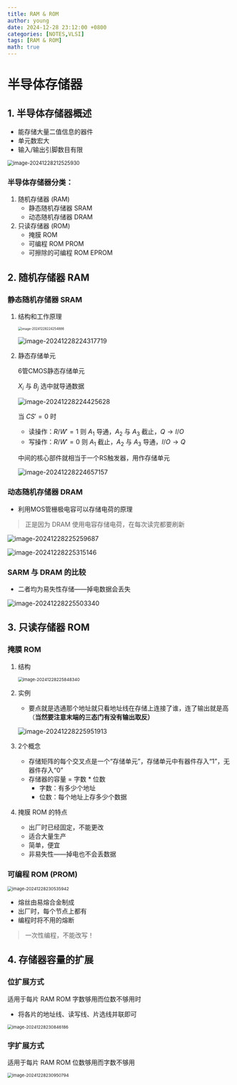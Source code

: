 ```yaml
---
title: RAM & ROM
author: young
date: 2024-12-28 23:12:00 +0800
categories: [NOTES,VLSI]
tags: [RAM & ROM]
math: true
---
```

# 半导体存储器

## 1. 半导体存储器概述

- 能存储大量二值信息的器件
- 单元数宏大
- 输入/输出引脚数目有限

<img src="https://youngfriday-1328789051.cos.ap-beijing.myqcloud.com/Typora/image-20241228212525930.png" alt="image-20241228212525930" style="zoom: 80%;" />

### 半导体存储器分类：

1. 随机存储器 (RAM)
   - 静态随机存储器 SRAM
   - 动态随机存储器 DRAM
2. 只读存储器 (ROM)
   - 掩膜 ROM
   - 可编程 ROM  PROM
   - 可擦除的可编程 ROM EPROM

## 2. 随机存储器 RAM

### 静态随机存储器 SRAM

1. 结构和工作原理

   <img src="https://youngfriday-1328789051.cos.ap-beijing.myqcloud.com/Typora/image-20241228224254886.png" alt="image-20241228224254886" style="zoom:50%;" />

   ![image-20241228224317719](https://youngfriday-1328789051.cos.ap-beijing.myqcloud.com/Typora/image-20241228224317719.png)

2. 静态存储单元

   6管CMOS静态存储单元

   $X_i$ 与 $B_j$ 选中就导通数据

   ![image-20241228224425628](https://youngfriday-1328789051.cos.ap-beijing.myqcloud.com/Typora/image-20241228224425628.png)

   当 $CS'=0$ 时

   - 读操作：$R/W'=1$  则 $A_1$ 导通，$A_2$ 与 $A_3$ 截止，$Q\rightarrow I/O$ 
   - 写操作：$R/W'=0$  则 $A_1$ 截止，$A_2$ 与 $A_3$ 导通，$I/O \rightarrow Q$  

   中间的核心部件就相当于一个RS触发器，用作存储单元

   ![image-20241228224657157](https://youngfriday-1328789051.cos.ap-beijing.myqcloud.com/Typora/image-20241228224657157.png)

### 动态随机存储器 DRAM

- 利用MOS管栅极电容可以存储电荷的原理 

> 正是因为 DRAM 使用电容存储电荷，在每次读完都要刷新

![image-20241228225259687](https://youngfriday-1328789051.cos.ap-beijing.myqcloud.com/Typora/image-20241228225259687.png)

![image-20241228225315146](https://youngfriday-1328789051.cos.ap-beijing.myqcloud.com/Typora/image-20241228225315146.png)

### SARM 与 DRAM 的比较

- 二者均为易失性存储——掉电数据会丢失

![image-20241228225503340](https://youngfriday-1328789051.cos.ap-beijing.myqcloud.com/Typora/image-20241228225503340.png)

## 3. 只读存储器 ROM

### 掩膜 ROM

1. 结构

   <img src="https://youngfriday-1328789051.cos.ap-beijing.myqcloud.com/Typora/image-20241228225848340.png" alt="image-20241228225848340" style="zoom:67%;" />

2. 实例

   - 要点就是选通那个地址就只看地址线在存储上连接了谁，连了输出就是高 （**当然要注意末端的三态门有没有输出取反）**

   ![image-20241228225951913](https://youngfriday-1328789051.cos.ap-beijing.myqcloud.com/Typora/image-20241228225951913.png)

3. 2个概念

   - 存储矩阵的每个交叉点是一个“存储单元”，存储单元中有器件存入“1”，无器件存入“0”
   - 存储器的容量 = 字数 * 位数          
     - 字数：有多少个地址
     - 位数：每个地址上存多少个数据

4. 掩膜 ROM 的特点

   - 出厂时已经固定，不能更改
   - 适合大量生产
   - 简单，便宜
   - 非易失性——掉电也不会丢数据

### 可编程 ROM (PROM)

<img src="https://youngfriday-1328789051.cos.ap-beijing.myqcloud.com/Typora/image-20241228230535942.png" alt="image-20241228230535942" style="zoom:67%;" />

- 熔丝由易熔合金制成
- 出厂时，每个节点上都有
- 编程时将不用的熔断

> 一次性编程，不能改写！

## 4. 存储器容量的扩展

### 位扩展方式

适用于每片 RAM ROM 字数够用而位数不够用时

- 将各片的地址线、读写线、片选线并联即可

<img src="https://youngfriday-1328789051.cos.ap-beijing.myqcloud.com/Typora/image-20241228230846186.png" alt="image-20241228230846186" style="zoom:67%;" />

### 字扩展方式

适用于每片 RAM ROM 位数够用而字数不够用

<img src="https://youngfriday-1328789051.cos.ap-beijing.myqcloud.com/Typora/image-20241228230950794.png" alt="image-20241228230950794" style="zoom: 67%;" />
